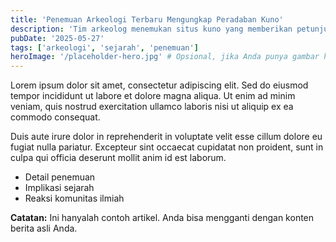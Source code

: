 ```yaml
---
title: 'Penemuan Arkeologi Terbaru Mengungkap Peradaban Kuno'
description: 'Tim arkeolog menemukan situs kuno yang memberikan petunjuk baru tentang peradaban yang hilang.'
pubDate: '2025-05-27'
tags: ['arkeologi', 'sejarah', 'penemuan']
heroImage: '/placeholder-hero.jpg' # Opsional, jika Anda punya gambar hero
---
```


Lorem ipsum dolor sit amet, consectetur adipiscing elit. Sed do eiusmod tempor incididunt ut labore et dolore magna aliqua. Ut enim ad minim veniam, quis nostrud exercitation ullamco laboris nisi ut aliquip ex ea commodo consequat.

Duis aute irure dolor in reprehenderit in voluptate velit esse cillum dolore eu fugiat nulla pariatur. Excepteur sint occaecat cupidatat non proident, sunt in culpa qui officia deserunt mollit anim id est laborum.

* Detail penemuan
* Implikasi sejarah
* Reaksi komunitas ilmiah

**Catatan:** Ini hanyalah contoh artikel. Anda bisa mengganti dengan konten berita asli Anda.